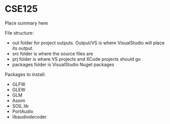 # CSE125

Place summary here

File structure:
- out folder for project outputs. Output/VS is where VisualStudio will place
its output.
- src folder is where the source files are
- prj folder is where VS projects and XCode projects should go
- packages folder is VisualStudio Nuget packages


Packages to install:
- GLFW
- GLEW
- GLM
- Assim
- SOIL.lib
- PortAudio
- libaudiodecoder


